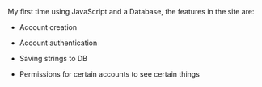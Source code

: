 My first time using JavaScript and a Database, the features in the site are:

- Account creation

- Account authentication

- Saving strings to DB

- Permissions for certain accounts to see certain things
